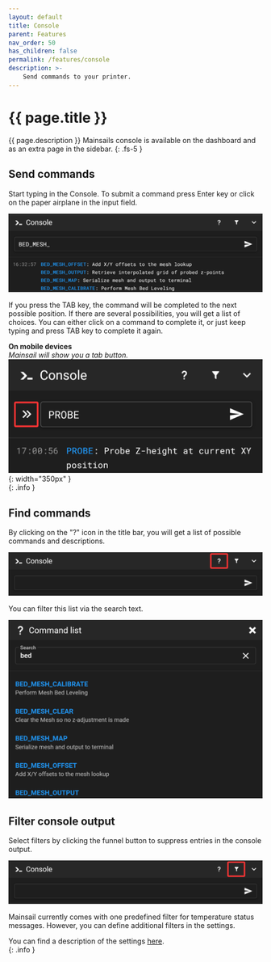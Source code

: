 ```yaml
---
layout: default
title: Console
parent: Features
nav_order: 50
has_children: false
permalink: /features/console
description: >-
    Send commands to your printer.
---
```

# {{ page.title }}
{{ page.description }} Mainsails console is available on the dashboard and as an extra page in the sidebar. 
{: .fs-5 }

## Send commands

Start typing in the Console. To submit a command press <span class="key">Enter</span> key or click on the paper airplane in the input field.

![Console](img/console-command.png)

 If you press the <span class="key">TAB</span> key, the command will be completed to the next possible position. If there are several possibilities, you will get a list of choices. You can either click on a command to complete it, or just keep typing and press <span class="key">TAB</span> key to complete it again.

**On mobile devices**  
*Mainsail will show you a tab button.*  
![Mobile TAB](img/console-mobile-tab.png){: width="350px" }  
{: .info }

## Find commands

By clicking on the "?" icon in the title bar, you will get a list of possible commands and descriptions.

![](img/console-command-questionmark.png)

You can filter this list via the search text.

![](img/console-command-list.png)

## Filter console output

Select filters by clicking the funnel button to suppress entries in the console output.

![](img/console-command-filter.png)

Mainsail currently comes with one predefined filter for temperature status messages. However, you can define additional filters in the settings.

You can find a description of the settings [here](/settings/console).  
{: .info }